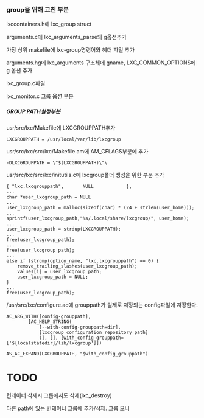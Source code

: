 ### group을 위해 고친 부분

lxccontainers.h에 lxc_group struct

arguments.c에 lxc_arguments_parse의 g옵션추가

가장 상위 makefile에 lxc-group명령어와 헤더 파일 추가

arguments.hg에 lxc_arguments 구조체에 gname, LXC_COMMON_OPTIONS에 g 옵션 추가

lxc_group.c파일

lxc_monitor.c 그룹 옵션 부분



##### GROUP PATH설정부분

usr/src/lxc/Makefile에 LXCGROUPPATH추가

```
LXCGROUPPATH = /usr/local/var/lib/lxcgroup
```



usr/src/lxc/src/lxc/Makefile.am에 AM_CFLAGS부분에 추가

```asembly
-DLXCGROUPPATH = \"$(LXCGROUPPATH)\"\
```



usr/src/lxc/src/lxc/initutils.c에 lxcgroup폴더 생성을 위한 부분 추가

```
{ "lxc.lxcgrouppath",       NULL            },
...
char *user_lxcgroup_path = NULL
...
user_lxcgroup_path = malloc(sizeof(char) * (24 + strlen(user_home)));
...
sprintf(user_lxcgroup_path,"%s/.local/share/lxcgroup/", user_home);
...
user_lxcgroup_path = strdup(LXCGROUPPATH);
...
free(user_lxcgroup_path);
...
free(user_lxcgroup_path);
...
else if (strcmp(option_name, "lxc.lxcgrouppath") == 0) {
    remove_trailing_slashes(user_lxcgroup_path);
    values[i] = user_lxcgroup_path;
    user_lxcgroup_path = NULL;
}
...
free(user_lxcgroup_path);
```



/usr/src/lxc/configure.ac에 grouppath가 실제로 저장되는 config파일에 저장한다.

```
AC_ARG_WITH([config-grouppath],
        [AC_HELP_STRING(
            [--with-config-grouppath=dir],
            [lxcgroup configuration repository path]
            )], [], [with_config_grouppath=['${localstatedir}/lib/lxcgroup']])
```

```
AS_AC_EXPAND(LXCGROUPPATH, "$with_config_grouppath")
```

# TODO
컨테이너 삭제시 그룹에서도 삭제(lxc_destroy)

다른 path에 있는 컨테이너 그룹에 추가/삭제. 그룹 모니

